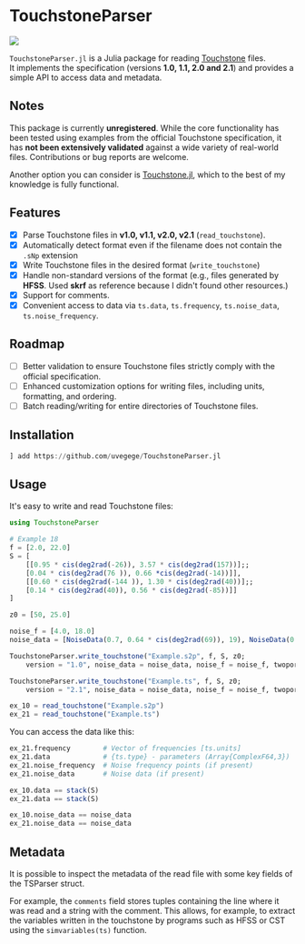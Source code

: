 # TouchstoneParser

[![](https://img.shields.io/badge/docs-latest-blue.svg)](https://uvegege.github.io/TouchstoneParser.jl/dev/)

`TouchstoneParser.jl` is a Julia package for reading [Touchstone](https://ibis.org/touchstone_ver2.1/touchstone_ver2_1.pdf) files.  
It implements the specification (versions **1.0, 1.1, 2.0 and 2.1**) and provides a simple API to access data and metadata.

## Notes

This package is currently **unregistered**. While the core functionality has been tested using examples from the official Touchstone specification, it has **not been extensively validated** against a wide variety of real-world files. Contributions or bug reports are welcome.

Another option you can consider is [Touchstone.jl](https://github.com/mpichl87/Touchstone.jl), which to the best of my knowledge is fully functional.

## Features

- [x] Parse Touchstone files in **v1.0, v1.1, v2.0, v2.1** (`read_touchstone`). 
- [x] Automatically detect format even if the filename does not contain the `.sNp` extension  
- [x] Write Touchstone files in the desired format (`write_touchstone`)  
- [x] Handle non-standard versions of the format (e.g., files generated by **HFSS**. Used **skrf** as reference because I didn't found other resources.)  
- [x] Support for comments.
- [x] Convenient access to data via `ts.data`, `ts.frequency`, `ts.noise_data`, `ts.noise_frequency`. 

## Roadmap

- [ ] Better validation to ensure Touchstone files strictly comply with the official specification.
- [ ] Enhanced customization options for writing files, including units, formatting, and ordering.
- [ ] Batch reading/writing for entire directories of Touchstone files.

## Installation

```julia
] add https://github.com/uvegege/TouchstoneParser.jl
```

## Usage

It's easy to write and read Touchstone files:

```julia
using TouchstoneParser

# Example 18
f = [2.0, 22.0]
S = [
    [[0.95 * cis(deg2rad(-26)), 3.57 * cis(deg2rad(157))];;
    [0.04 * cis(deg2rad(76 )), 0.66 *cis(deg2rad(-14))]], 
    [[0.60 * cis(deg2rad(-144 )), 1.30 * cis(deg2rad(40))];;
    [0.14 * cis(deg2rad(40)), 0.56 * cis(deg2rad(-85))]]
]

z0 = [50, 25.0]

noise_f = [4.0, 18.0]
noise_data = [NoiseData(0.7, 0.64 * cis(deg2rad(69)), 19), NoiseData(0.7, 0.46 * cis(deg2rad(-33)), 20)]

TouchstoneParser.write_touchstone("Example.s2p", f, S, z0; 
    version = "1.0", noise_data = noise_data, noise_f = noise_f, twoportorder = "21_12")

TouchstoneParser.write_touchstone("Example.ts", f, S, z0; 
    version = "2.1", noise_data = noise_data, noise_f = noise_f, twoportorder = "21_12")

ex_10 = read_touchstone("Example.s2p")
ex_21 = read_touchstone("Example.ts")

```

You can access the data like this:

```julia
ex_21.frequency        # Vector of frequencies [ts.units]
ex_21.data             # {ts.type} - parameters (Array{ComplexF64,3})
ex_21.noise_frequency  # Noise frequency points (if present)
ex_21.noise_data       # Noise data (if present)

ex_10.data == stack(S)
ex_21.data == stack(S)

ex_10.noise_data == noise_data
ex_21.noise_data == noise_data
```

## Metadata

It is possible to inspect the metadata of the read file with some key fields of the TSParser struct. 

For example, the `comments` field stores tuples containing the line where it was read and a string with the comment. This allows, for example, to extract the variables written in the touchstone by programs such as HFSS or CST using the `simvariables(ts)` function.


